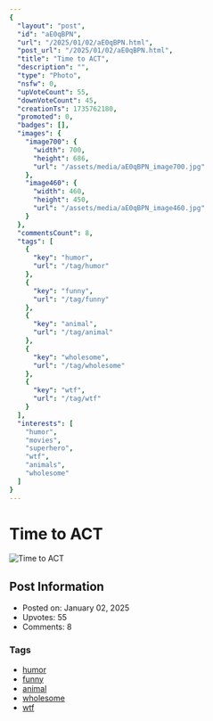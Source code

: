 ```yaml
---
{
  "layout": "post",
  "id": "aE0qBPN",
  "url": "/2025/01/02/aE0qBPN.html",
  "post_url": "/2025/01/02/aE0qBPN.html",
  "title": "Time to ACT",
  "description": "",
  "type": "Photo",
  "nsfw": 0,
  "upVoteCount": 55,
  "downVoteCount": 45,
  "creationTs": 1735762180,
  "promoted": 0,
  "badges": [],
  "images": {
    "image700": {
      "width": 700,
      "height": 686,
      "url": "/assets/media/aE0qBPN_image700.jpg"
    },
    "image460": {
      "width": 460,
      "height": 450,
      "url": "/assets/media/aE0qBPN_image460.jpg"
    }
  },
  "commentsCount": 8,
  "tags": [
    {
      "key": "humor",
      "url": "/tag/humor"
    },
    {
      "key": "funny",
      "url": "/tag/funny"
    },
    {
      "key": "animal",
      "url": "/tag/animal"
    },
    {
      "key": "wholesome",
      "url": "/tag/wholesome"
    },
    {
      "key": "wtf",
      "url": "/tag/wtf"
    }
  ],
  "interests": [
    "humor",
    "movies",
    "superhero",
    "wtf",
    "animals",
    "wholesome"
  ]
}
---
```


# Time to ACT

![Time to ACT](/assets/media/aE0qBPN_image700.jpg)

## Post Information

- Posted on: January 02, 2025
- Upvotes: 55
- Comments: 8

### Tags

- [humor](/tag/humor)
- [funny](/tag/funny)
- [animal](/tag/animal)
- [wholesome](/tag/wholesome)
- [wtf](/tag/wtf)
